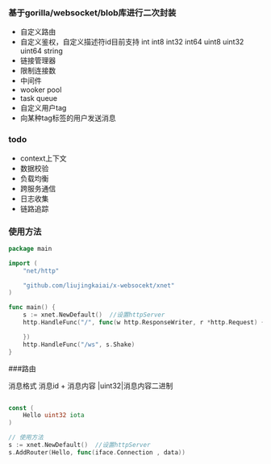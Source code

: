 ### 基于gorilla/websocket/blob库进行二次封装 
- 自定义路由 
- 自定义鉴权，自定义描述符id目前支持 int  int8  int32  int64  uint8  uint32  uint64  string
- 链接管理器
- 限制连接数 
- 中间件
- wooker pool 
- task queue 
- 自定义用户tag 
- 向某种tag标签的用户发送消息


### todo 
- context上下文
- 数据校验
- 负载均衡
- 跨服务通信
- 日志收集
- 链路追踪

### 使用方法 

```go 
package main

import (
	"net/http"

	"github.com/liujingkaiai/x-websocekt/xnet"
)

func main() {
	s := xnet.NewDefault()  //设置httpServer
	http.HandleFunc("/", func(w http.ResponseWriter, r *http.Request) {

	})
	http.HandleFunc("/ws", s.Shake)
}

```


###路由

消息格式 消息id + 消息内容   |uint32|消息内容二进制
```go 

const (
	Hello uint32 iota
)

// 使用方法 
s := xnet.NewDefault()  //设置httpServer
s.AddRouter(Hello, func(iface.Connection , data)) 

```